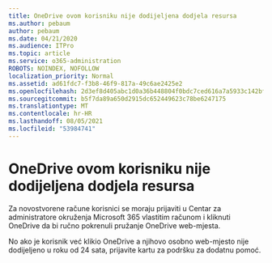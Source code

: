 ```yaml
---
title: OneDrive ovom korisniku nije dodijeljena dodjela resursa
ms.author: pebaum
author: pebaum
ms.date: 04/21/2020
ms.audience: ITPro
ms.topic: article
ms.service: o365-administration
ROBOTS: NOINDEX, NOFOLLOW
localization_priority: Normal
ms.assetid: ad61fdc7-f3b8-46f9-817a-49c6ae2425e2
ms.openlocfilehash: 2d3ef8d405abc1d0a36b448804f0bdc7ced616a7a5933c142bfd3dd7e4596bd0
ms.sourcegitcommit: b5f7da89a650d2915dc652449623c78be6247175
ms.translationtype: MT
ms.contentlocale: hr-HR
ms.lasthandoff: 08/05/2021
ms.locfileid: "53984741"
---
```

# <a name="onedrive-is-not-provisioned-for-this-user"></a>OneDrive ovom korisniku nije dodijeljena dodjela resursa

Za novostvorene račune korisnici se moraju prijaviti u Centar za administratore okruženja Microsoft 365 vlastitim računom i kliknuti OneDrive da bi ručno pokrenuli pružanje OneDrive web-mjesta.
  
No ako je korisnik već klikio OneDrive a njihovo osobno web-mjesto nije dodijeljeno u roku od 24 sata, prijavite kartu za podršku za dodatnu pomoć.
  

